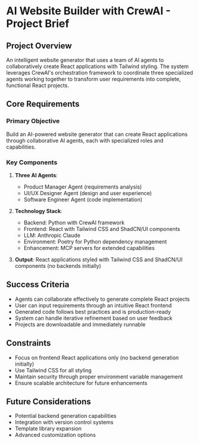 # AI Website Builder with CrewAI - Project Brief

## Project Overview

An intelligent website generator that uses a team of AI agents to collaboratively create React applications with Tailwind styling. The system leverages CrewAI's orchestration framework to coordinate three specialized agents working together to transform user requirements into complete, functional React projects.

## Core Requirements

### Primary Objective

Build an AI-powered website generator that can create React applications through collaborative AI agents, each with specialized roles and capabilities.

### Key Components

1. **Three AI Agents**:

   - Product Manager Agent (requirements analysis)
   - UI/UX Designer Agent (design and user experience)
   - Software Engineer Agent (code implementation)

2. **Technology Stack**:

   - Backend: Python with CrewAI framework
   - Frontend: React with Tailwind CSS and ShadCN/UI components
   - LLM: Anthropic Claude
   - Environment: Poetry for Python dependency management
   - Enhancement: MCP servers for extended capabilities

3. **Output**: React applications styled with Tailwind CSS and ShadCN/UI components (no backends initially)

## Success Criteria

- Agents can collaborate effectively to generate complete React projects
- User can input requirements through an intuitive React frontend
- Generated code follows best practices and is production-ready
- System can handle iterative refinement based on user feedback
- Projects are downloadable and immediately runnable

## Constraints

- Focus on frontend React applications only (no backend generation initially)
- Use Tailwind CSS for all styling
- Maintain security through proper environment variable management
- Ensure scalable architecture for future enhancements

## Future Considerations

- Potential backend generation capabilities
- Integration with version control systems
- Template library expansion
- Advanced customization options
